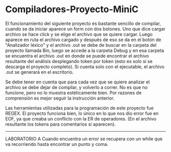 # Compiladores-Proyecto-MiniC
El funcionamiento del siguiente proyecto es bastante sencillo de compilar, cuando se da iniciar aparece un form con dos botones. Uno que dice cargar archivo se hace click y se elige el archivo que se quiere cargar.
Luego aparece en ruta el archivo cargado y después de eso se da en el botón de "Analizador léxico" y el archivo .out se debe de buscar en la carpeta del proyecto llamada Bin, luego se accede a la carpeta Debug y en esa carpeta se encuentra el archivo .out
en donde se puede encontrar el archivo resultante del análisis desplegando token por token (esto es solo si se descarga el proyecto completo).
Si cuenta solo con el ejecutable, el archivo .out se generará en el escritorio.

Se debe tener en cuenta que para cada vez que se quiere analizar el archivo se debe dejar de compilar, y volverlo a correr. No es que no funcione, pero no lo muestra estéticamente bien. Por razones de comprensión
es mejor seguir la instrucción anterior.


Las herramientas utilizadas para la programación de este proyecto fue REGEX. El proyecto funciona bien, lo único en lo que nos dio error fue en EOF, ya que creaba un conflicto con la ER de operadores. (En el archivo resultante los tokens para comentarios sí aparecen).


----------------------------------------------------------------------------------------------------------------------------------------
LABORATORIO A
Cuando encuentra un error se recupera con un while que va recorriendo hasta encontrar un punto y coma. 